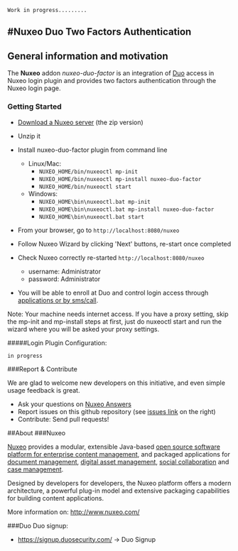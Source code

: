     Work in progress.........
#Nuxeo Duo Two Factors Authentication
---
## General information and motivation

The **Nuxeo** addon _nuxeo-duo-factor_ is an integration of [Duo](http://www.duosecurity.com) access in Nuxeo login plugin and provides two factors authentication through the Nuxeo login page.


### Getting Started

- [Download a Nuxeo server](http://www.nuxeo.com/en/downloads) (the zip version)

- Unzip it

- Install nuxeo-duo-factor plugin from command line
  - Linux/Mac:
    - `NUXEO_HOME/bin/nuxeoctl mp-init`
    - `NUXEO_HOME/bin/nuxeoctl mp-install nuxeo-duo-factor`
    - `NUXEO_HOME/bin/nuxeoctl start`
  - Windows:
    - `NUXEO_HOME\bin\nuxeoctl.bat mp-init`
    - `NUXEO_HOME\bin\nuxeoctl.bat mp-install nuxeo-duo-factor`
    - `NUXEO_HOME\bin\nuxeoctl.bat start`

- From your browser, go to `http://localhost:8080/nuxeo`

- Follow Nuxeo Wizard by clicking 'Next' buttons, re-start once completed

- Check Nuxeo correctly re-started `http://localhost:8080/nuxeo`
  - username: Administrator
  - password: Administrator

- You will be able to enroll at Duo and control login access through [applications or by sms/call](https://duosecurity.com/product#effective).


Note: Your machine needs internet access. If you have a proxy setting, skip the mp-init and mp-install steps at first, just do nuxeoctl start and run the wizard where you will be asked your proxy settings.

#####Login Plugin Configuration:

    in progress


###Report & Contribute

We are glad to welcome new developers on this initiative, and even simple usage feedback is great.
- Ask your questions on [Nuxeo Answers](http://answers.nuxeo.com)
- Report issues on this github repository (see [issues link](http://github.com/nuxeo/nuxeo-duo-factor/issues) on the right)
- Contribute: Send pull requests!

##About
###Nuxeo

[Nuxeo](http://www.nuxeo.com) provides a modular, extensible Java-based [open source software platform for enterprise content management](http://www.nuxeo.com/en/products/content-management-platform), and packaged applications for [document management](http://www.nuxeo.com/en/products/document-management), [digital asset management](http://www.nuxeo.com/en/products/digital-asset-management), [social collaboration](http://www.nuxeo.com/en/products/social-collaboration) and [case management](http://www.nuxeo.com/en/products/case-management).

Designed by developers for developers, the Nuxeo platform offers a modern architecture, a powerful plug-in model and extensive packaging capabilities for building content applications.

More information on: <http://www.nuxeo.com/>

###Duo
Duo signup:

- <https://signup.duosecurity.com/> -> Duo Signup
